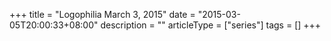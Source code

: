+++
title = "Logophilia March 3, 2015"
date = "2015-03-05T20:00:33+08:00"
description = ""
articleType = ["series"]
tags = []
+++



